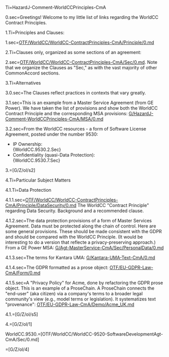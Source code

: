 Ti=HazardJ-Comment-WorldCCPrinciples-CmA

0.sec=Greetings!  Welcome to my little list of links regarding the WorldCC Contract Principles.

1.Ti=Principles and Clauses:

1.sec=<a href="index.php?action=doc&file=OTF/WorldCC/WorldCC-ContractPrinciples-CmA/Principle/0.md">OTF/WorldCC/WorldCC-ContractPrinciples-CmA/Principle/0.md</a>

2.Ti=Clauses only, organized as some sections of an agreement:

2.sec=<a href="index.php?action=doc&file=OTF/WorldCC/WorldCC-ContractPrinciples-CmA/Sec/0.md">OTF/WorldCC/WorldCC-ContractPrinciples-CmA/Sec/0.md</a>.  Note that we organize the Clauses as "Sec," as with the vast majority of other CommonAccord sections. 

3.Ti=Alternatives

3.0.sec=The Clauses reflect practices in contexts that vary greatly.

3.1.sec=This is an example from a Master Service Agreement (from GE Power).  We have taken the list of provisions and show both the WorldCC Contract Principle and the corresponding MSA provisions: <a href="index.php?action=doc&file=G/HazardJ-Comment-WorldCCPrinciples-CmA/MSA/0.md">G/HazardJ-Comment-WorldCCPrinciples-CmA/MSA/0.md</a>

3.2.sec=From the WorldCC resources - a form of Software License Agreement, posted under the number 9530:<ul><li>IP Ownership:<br> {WorldCC.9530.2.Sec}<li>Confidentiality (quasi-Data Protection):<br> {WorldCC.9530.7.Sec}</ul>

3.=[G/Z/ol/s2]

4.Ti=Particular Subject Matters

4.1.Ti=Data Protection

4.1.1.sec=<a href="index.php?action=doc&file=OTF/WorldCC/WorldCC-ContractPrinciples-CmA/Principle/DataSecurity/0.md">OTF/WorldCC/WorldCC-ContractPrinciples-CmA/Principle/DataSecurity/0.md</a> The WorldCC "Contract Principle" regarding Data Security.  Background and a recommended clause. 

4.1.2.sec=The data protection provisions of a form of Master Services Agreement.  Data must be protected along the chain of control.  Here are some general provisions.  These should be made consistent with the GDPR and should be compared with the WorldCC Principle.  (It would be interesting to do a version that reflecte a privacy-preserving approach.)  From a GE Power MSA: <a href="index.php?action=doc&file=G/Agt-MasterService-CmA/Sec/PersonalData/0.md">G/Agt-MasterService-CmA/Sec/PersonalData/0.md</a>

4.1.3.sec=The terms for Kantara UMA: <a href="index.php?action=doc&file=G/Kantara-UMA-Text-CmA/0.md">G/Kantara-UMA-Text-CmA/0.md</a>

4.1.4.sec=The GDPR formatted as a prose object: <a href="index.php?action=source&file=index.php?action=source&file=OTF/EU-GDPR-Law-CmA/Form/0.md">OTF/EU-GDPR-Law-CmA/Form/0.md</a>

4.1.5.sec=A "Privacy Policy" for Acme, done by refactoring the GDPR prose object.  This is an example of a ProseChain.  A ProseChain connects the "end-user" (aka citizen) via a company's terms to a broader legal community's view (e.g., model terms or legislation).  It systematizes text "provenance": <a href="index.php?action=doc&file=OTF/EU-GDPR-Law-CmA/Demo/Acme_UK.md">OTF/EU-GDPR-Law-CmA/Demo/Acme_UK.md</a>

4.1.=[G/Z/ol/s5]

4.=[G/Z/ol/1]

WorldCC.9530.=[OTF/WorldCC/WorldCC-9520-SoftwareDevelopmentAgt-CmA/Sec/0.md]

=[G/Z/ol/4]